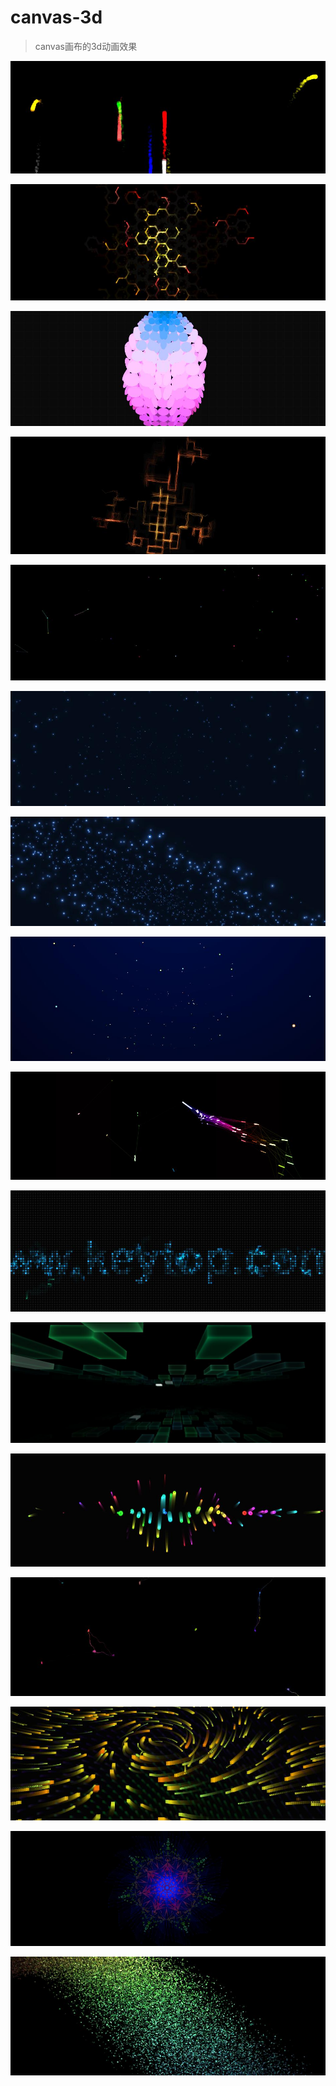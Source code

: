 # canvas-3d
>canvas画布的3d动画效果

[![](images/3d-222.jpg)](https://cm2655621.github.io/canvas-3d/3d_222.html)

[![](images/jq22-code1.jpg)](https://cm2655621.github.io/canvas-3d/jq22-code1.html)

[![](images/jq22-code2.jpg)](https://cm2655621.github.io/canvas-3d/jq22-code2.html)

[![](images/jq22-code3.jpg)](https://cm2655621.github.io/canvas-3d/jq22-code3.html)

[![](images/jq22-code4.jpg)](https://cm2655621.github.io/canvas-3d/jq22-code4.html)

[![](images/jq22-code5.jpg)](https://cm2655621.github.io/canvas-3d/jq22-code5.html)

[![](images/jq22-code6.jpg)](https://cm2655621.github.io/canvas-3d/jq22-code6.html)

[![](images/jq22-code7.jpg)](https://cm2655621.github.io/canvas-3d/jq22-code7.html)

[![](images/jq22-code8.jpg)](https://cm2655621.github.io/canvas-3d/jq22-code8.html)

[![](images/jq22-code9.jpg)](https://cm2655621.github.io/canvas-3d/jq22-code9.html)

[![](images/jq22-code10.jpg)](https://cm2655621.github.io/canvas-3d/jq22-code10.html)

[![](images/jq22-code11.jpg)](https://cm2655621.github.io/canvas-3d/jq22-code11.html)

[![](images/jq22-code12.jpg)](https://cm2655621.github.io/canvas-3d/jq22-code12.html)

[![](images/jq22-code13.jpg)](https://cm2655621.github.io/canvas-3d/jq22-code13.html)

[![](images/jq22-code14.jpg)](https://cm2655621.github.io/canvas-3d/jq22-code14.html)

[![](images/jq22-code15.jpg)](https://cm2655621.github.io/canvas-3d/jq22-code15.html)

